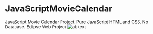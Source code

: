 # JavaScriptMovieCalendar
JavaScript Movie Calendar Project. Pure JavaScript HTML and CSS. No Database. Eclipse Web Project
![alt text](img/JSCalendar.png "screenshot")
